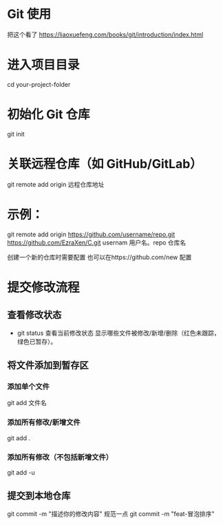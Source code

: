 # Git 使用
把这个看了 https://liaoxuefeng.com/books/git/introduction/index.html
# 进入项目目录
cd your-project-folder

# 初始化 Git 仓库
git init

# 关联远程仓库（如 GitHub/GitLab）
git remote add origin 远程仓库地址
# 示例：
git remote add origin https://github.com/username/repo.git
                      https://github.com/EzraXen/C.git
usernam 用户名。repo 仓库名

创建一个新的仓库时需要配置  也可以在https://github.com/new 配置


# 提交修改流程

## 查看修改状态
- git status 查看当前修改状态 	显示哪些文件被修改/新增/删除（红色未跟踪，绿色已暂存）。

## 将文件添加到暂存区
### 添加单个文件
git add 文件名

### 添加所有修改/新增文件
git add .

### 添加所有修改（不包括新增文件）
git add -u


## 提交到本地仓库
git commit -m "描述你的修改内容"
规范一点  git commit -m "feat-冒泡排序"

